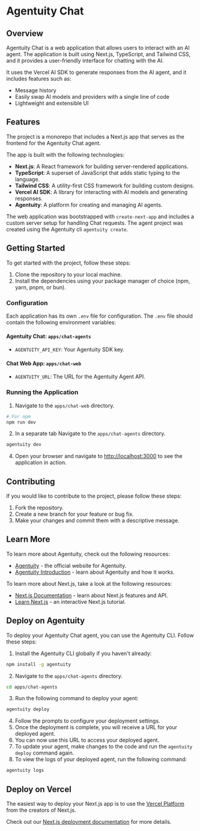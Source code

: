 # Agentuity Chat



## Overview

Agentuity Chat is a web application that allows users to interact with an AI agent. The application is built using Next.js, TypeScript, and Tailwind CSS, and it provides a user-friendly interface for chatting with the AI.

It uses the Vercel AI SDK to generate responses from the AI agent, and it includes features such as:




- Message history
- Easily swap AI models and providers with a single line of code
- Lightweight and extensible UI

## Features

The project is a monorepo that includes a Next.js app that serves as the frontend for the Agentuity Chat agent.

The app is built with the following technologies:

- **Next.js**: A React framework for building server-rendered applications.
- **TypeScript**: A superset of JavaScript that adds static typing to the language.
- **Tailwind CSS**: A utility-first CSS framework for building custom designs.
- **Vercel AI SDK**: A library for interacting with AI models and generating responses.
- **Agentuity**: A platform for creating and managing AI agents.

The web application was bootstrapped with `create-next-app` and includes a custom server setup for handling Chat requests. The agent project was created using the Agentuity cli `agentuity create`.

## Getting Started

To get started with the project, follow these steps:

1. Clone the repository to your local machine.
2. Install the dependencies using your package manager of choice (npm, yarn, pnpm, or bun).

### Configuration

Each application has its own `.env` file for configuration. The `.env` file should contain the following environment variables:

#### Agentuity Chat: `apps/chat-agents`

- `AGENTUITY_API_KEY`: Your Agentuity SDK key.

#### Chat Web App: `apps/chat-web`

- `AGENTUITY_URL`: The URL for the Agentuity Agent API.

### Running the Application

1. Navigate to the `apps/chat-web` directory.

```bash
# For npm
npm run dev
```

2. In a separate tab Navigate to the `apps/chat-agents` directory.

```bash
agentuity dev
```

4. Open your browser and navigate to [http://localhost:3000](http://localhost:3000) to see the application in action.

## Contributing

If you would like to contribute to the project, please follow these steps:

1. Fork the repository.
2. Create a new branch for your feature or bug fix.
3. Make your changes and commit them with a descriptive message.

## Learn More

To learn more about Agentuity, check out the following resources:

- [Agentuity](https://agentuity.com) - the official website for Agentuity.
- [Agentuity Introduction](https://docs.agentuity.com/introduction) - learn about Agentuity and how it works.

To learn more about Next.js, take a look at the following resources:

- [Next.js Documentation](https://nextjs.org/docs) - learn about Next.js features and API.
- [Learn Next.js](https://nextjs.org/learn) - an interactive Next.js tutorial.

## Deploy on Agentuity

To deploy your Agentuity Chat agent, you can use the Agentuity CLI. Follow these steps:

1. Install the Agentuity CLI globally if you haven't already:

```bash
npm install -g agentuity
```

2. Navigate to the `apps/chat-agents` directory.

```bash
cd apps/chat-agents
```

3. Run the following command to deploy your agent:

```bash
agentuity deploy
```

4. Follow the prompts to configure your deployment settings.
5. Once the deployment is complete, you will receive a URL for your deployed agent.
6. You can now use this URL to access your deployed agent.
7. To update your agent, make changes to the code and run the `agentuity deploy` command again.
8. To view the logs of your deployed agent, run the following command:

```bash
agentuity logs
```

## Deploy on Vercel

The easiest way to deploy your Next.js app is to use the [Vercel Platform](https://vercel.com/new?utm_medium=default-template&filter=next.js&utm_source=create-next-app&utm_campaign=create-next-app-readme) from the creators of Next.js.

Check out our [Next.js deployment documentation](https://nextjs.org/docs/app/building-your-application/deploying) for more details.
